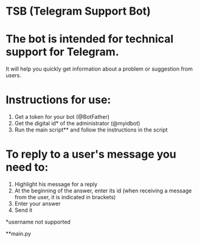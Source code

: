 # TSB (Telegram Support Bot)
# The bot is intended for technical support for Telegram.
It will help you quickly get information about a problem or suggestion from users.

# Instructions for use:
1. Get a token for your bot (@BotFather)
2. Get the digital id* of the administrator (@myidbot)
3. Run the main script** and follow the instructions in the script


# To reply to a user's message you need to:
1. Highlight his message for a reply
2. At the beginning of the answer, enter its id (when receiving a message from the user, it is indicated in brackets)
3. Enter your answer
4. Send it

*username not supported

**main.py
